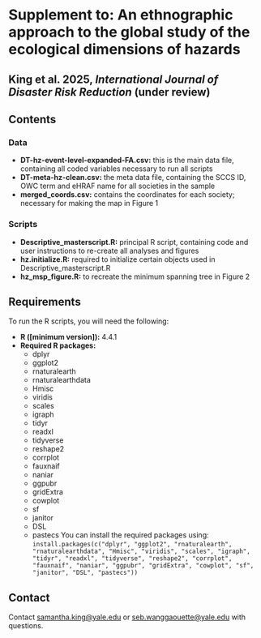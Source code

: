 # **Supplement to: An ethnographic approach to the global study of the ecological dimensions of hazards**
## **King et al. 2025, *International Journal of Disaster Risk Reduction* (under review)**

## **Contents**
  ### **Data**
  - **DT-hz-event-level-expanded-FA.csv:** this is the main data file, containing all coded variables necessary to run all scripts
  - **DT-meta-hz-clean.csv:** the meta data file, containing the SCCS ID, OWC term and eHRAF name for all societies in the sample
  - **merged_coords.csv:** contains the coordinates for each society; necessary for making the map in Figure 1
  ### **Scripts**
  - **Descriptive_masterscript.R:** principal R script, containing code and user instructions to re-create all analyses and figures
  - **hz.initialize.R:** required to initialize certain objects used in Descriptive_masterscript.R
  - **hz_msp_figure.R:** to recreate the minimum spanning tree in Figure 2

## **Requirements**
To run the R scripts, you will need the following:
- **R ([minimum version]):** 4.4.1
- **Required R packages:**
    - dplyr
    - ggplot2
    - rnaturalearth
    - rnaturalearthdata
    - Hmisc
    - viridis
    - scales
    - igraph
    - tidyr
    - readxl
    - tidyverse
    - reshape2
    - corrplot
    - fauxnaif
    - naniar
    - ggpubr
    - gridExtra
    - cowplot
    - sf
    - janitor
    - DSL
    - pastecs
You can install the required packages using:
```install.packages(c("dplyr", "ggplot2", "rnaturalearth", "rnaturalearthdata", "Hmisc", "viridis", "scales", "igraph", "tidyr", "readxl", "tidyverse", "reshape2", "corrplot", "fauxnaif", "naniar", "ggpubr", "gridExtra", "cowplot", "sf", "janitor", "DSL", "pastecs"))```

## **Contact**
Contact samantha.king@yale.edu or seb.wanggaouette@yale.edu with questions. 
